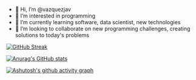 - 👋 Hi, I’m @vazquezjav
- 👀 I’m interested in programming 
- 🌱 I’m currently learning software, data scientist, new technologies
- 💞️ I’m looking to collaborate on new programming challenges, creating solutions to today's problems

[![GitHub Streak](https://streak-stats.demolab.com?user=vazquezjav)](https://git.io/streak-stats)

[![Anurag's GitHub stats](https://github-readme-stats.vercel.app/api?username=vazquezjav)](https://github.com/anuraghazra/github-readme-stats)

[![Ashutosh's github activity graph](https://activity-graph.herokuapp.com/graph?username=vazquezjav)](https://github.com/ashutosh00710/github-readme-activity-graph)
<!---
vazquezjav/vazquezjav is a ✨ special ✨ repository because its `README.md` (this file) appears on your GitHub profile.
You can click the Preview link to take a look at your changes.
--->
